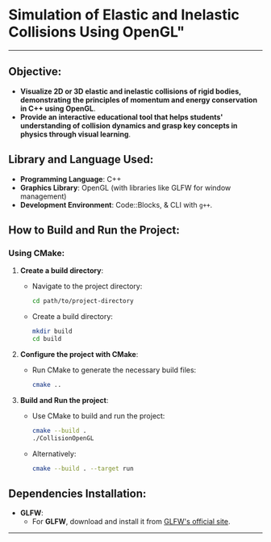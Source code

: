 # **Simulation of Elastic and Inelastic Collisions Using OpenGL"**

---

## **Objective**:

- **Visualize 2D or 3D elastic and inelastic collisions of rigid bodies, demonstrating the principles of momentum and energy conservation in C++ using OpenGL**.
- **Provide an interactive educational tool that helps students' understanding of collision dynamics and grasp key concepts in physics through visual learning**.

## **Library and Language Used**:

- **Programming Language**: C++
- **Graphics Library**: OpenGL (with libraries like GLFW for window management)
- **Development Environment**: Code::Blocks, & CLI with `g++`.

## **How to Build and Run the Project**:

### **Using CMake**:

1. **Create a build directory**:

   - Navigate to the project directory:
     ```bash
     cd path/to/project-directory
     ```
   - Create a build directory:
     ```bash
     mkdir build
     cd build
     ```

2. **Configure the project with CMake**:

   - Run CMake to generate the necessary build files:
     ```bash
     cmake ..
     ```

3. **Build and Run the project**:
   - Use CMake to build and run the project:
     ```bash
     cmake --build .
     ./CollisionOpenGL
     ```
   - Alternatively:
     ```bash
     cmake --build . --target run
     ```

## **Dependencies Installation**:

- **GLFW**:
  - For **GLFW**, download and install it from [GLFW's official site](https://www.glfw.org/).

---
